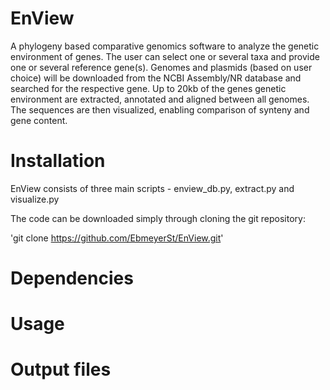 # EnView
A phylogeny based comparative genomics software to analyze the genetic environment of genes. The user can select one or several taxa and provide one or several reference gene(s). Genomes and plasmids (based on user choice) will be downloaded from the NCBI Assembly/NR database and searched for the respective gene. Up to 20kb of the genes genetic environment are extracted, annotated and aligned between all genomes. The sequences are then visualized, enabling comparison of synteny and gene content.

# Installation

EnView consists of three main scripts - enview_db.py, extract.py and visualize.py

The code can be downloaded simply through cloning the git repository:

'git clone https://github.com/EbmeyerSt/EnView.git'

# Dependencies

# Usage

# Output files
